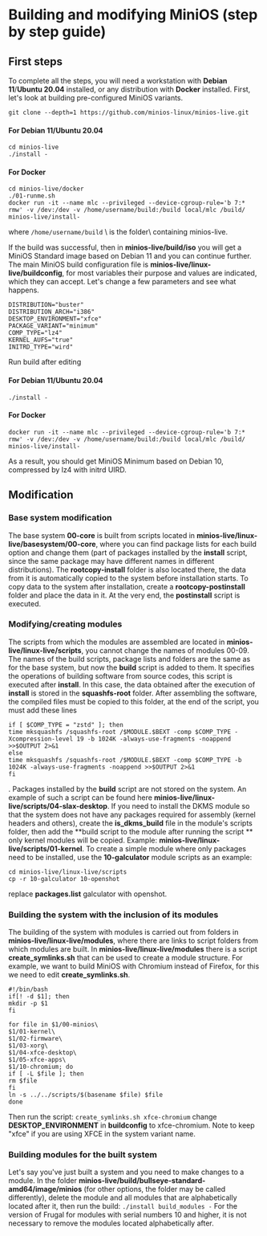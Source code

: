# Building and modifying MiniOS (step by step guide)

## First steps

To complete all the steps, you will need a workstation with **Debian 11**/**Ubuntu 20.04** installed, or any distribution with **Docker** installed. First, let's look at building pre-configured MiniOS variants.

```
git clone --depth=1 https://github.com/minios-linux/minios-live.git
```

#### For Debian 11/Ubuntu 20.04

```
cd minios-live
./install -
```

#### For Docker

```
cd minios-live/docker
./01-runme.sh
docker run -it --name mlc --privileged --device-cgroup-rule='b 7:* rmw' -v /dev:/dev -v /home/username/build:/build local/mlc /build/ minios-live/install-
```

where `/home/username/build` \ is the folder\ containing minios\-live\.

If the build was successful, then in **minios-live/build/iso** you will get a MiniOS Standard image based on Debian 11 and you can continue further.
The main MiniOS build configuration file is **minios-live/linux-live/buildconfig**, for most variables their purpose and values ​​are indicated,
which they can accept. Let's change a few parameters and see what happens.

```
DISTRIBUTION="buster"
DISTRIBUTION_ARCH="i386"
DESKTOP_ENVIRONMENT="xfce"
PACKAGE_VARIANT="minimum"
COMP_TYPE="lz4"
KERNEL_AUFS="true"
INITRD_TYPE="wird"
```

Run build after editing

#### For Debian 11/Ubuntu 20.04

```
./install -
```

#### For Docker

```
docker run -it --name mlc --privileged --device-cgroup-rule='b 7:* rmw' -v /dev:/dev -v /home/username/build:/build local/mlc /build/ minios-live/install-
```

As a result, you should get MiniOS Minimum based on Debian 10, compressed by lz4 with initrd UIRD.

## Modification

### Base system modification

The base system **00-core** is built from scripts located in **minios-live/linux-live/basesystem/00-core**, where you can find package lists for each build option and change them (part of packages installed by the **install** script, since the same package may have different names in different distributions). The **rootcopy-install** folder is also located there, the data from it is automatically copied to the system before installation starts. To copy data to the system after installation, create a **rootcopy-postinstall** folder and place the data in it. At the very end, the **postinstall** script is executed.

### Modifying/creating modules

The scripts from which the modules are assembled are located in **minios-live/linux-live/scripts**, you cannot change the names of modules 00-09. The names of the build scripts, package lists and folders are the same as for the base system, but now the **build** script is added to them. It specifies the operations of building software from source codes, this script is executed after **install**. In this case, the data obtained after the execution of **install** is stored in the **squashfs-root** folder. After assembling the software, the compiled files must be copied to this folder, at the end of the script, you must add these lines

```
if [ $COMP_TYPE = "zstd" ]; then
time mksquashfs /squashfs-root /$MODULE.$BEXT -comp $COMP_TYPE -Xcompression-level 19 -b 1024K -always-use-fragments -noappend >>$OUTPUT 2>&1
else
time mksquashfs /squashfs-root /$MODULE.$BEXT -comp $COMP_TYPE -b 1024K -always-use-fragments -noappend >>$OUTPUT 2>&1
fi
```

. Packages installed by the **build** script are not stored on the system. An example of such a script can be found here **minios-live/linux-live/scripts/04-slax-desktop**. If you need to install the DKMS module so that the system does not have any packages required for assembly (kernel headers and others), create the **is\_dkms\_build** file in the module's scripts folder, then add the **build script to the module after running the script ** only kernel modules will be copied. Example: **minios-live/linux-live/scripts/01-kernel**.
To create a simple module where only packages need to be installed, use the **10-galculator** module scripts as an example:

```
cd minios-live/linux-live/scripts
cp -r 10-galculator 10-openshot
```

replace **packages.list** galculator with openshot.

### Building the system with the inclusion of its modules

The building of the system with modules is carried out from folders in **minios-live/linux-live/modules**, where there are links to script folders from which modules are built. In **minios-live/linux-live/modules** there is a script **create\_symlinks.sh** that can be used to create a module structure. For example, we want to build MiniOS with Chromium instead of Firefox, for this we need to edit **create\_symlinks.sh**.

```
#!/bin/bash
if[! -d $1]; then
mkdir -p $1
fi

for file in $1/00-minios\
$1/01-kernel\
$1/02-firmware\
$1/03-xorg\
$1/04-xfce-desktop\
$1/05-xfce-apps\
$1/10-chromium; do
if [ -L $file ]; then
rm $file
fi
ln -s ../../scripts/$(basename $file) $file
done
```

Then run the script: `create_symlinks.sh xfce-chromium` change **DESKTOP\_ENVIRONMENT** in **buildconfig** to xfce-chromium. Note to keep "xfce" if you are using XFCE in the system variant name.

### Building modules for the built system

Let's say you've just built a system and you need to make changes to a module. In the folder **minios-live/build/bullseye-standard-amd64/image/minios** (for other options, the folder may be called differently), delete the module and all modules that are alphabetically located after it, then run the build:
`./install build_modules -`
For the version of Frugal for modules with serial numbers 10 and higher, it is not necessary to remove the modules located alphabetically after.